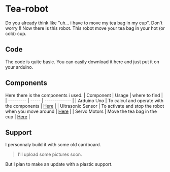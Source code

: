 # Tea-robot
Do you already think like "uh... i have to move my tea bag in my cup". Don't worry !! Now there is this robot. This robot move your tea bag in your hot (or cold) cup.

## Code
The code is quite basic. You can easily download it here and just put it on your arduino.

## Components
Here there is the components i used.
| Component | Usage | where to find |
| --------- | ----- | ------------- |
| Arduino Uno | To calcul and operate with the components | [Here](https://www.amazon.fr/Arduino-A000066-M%C3%A9moire-flash-32/dp/B008GRTSV6/ref=sr_1_4?__mk_fr_FR=%C3%85M%C3%85%C5%BD%C3%95%C3%91&crid=2FMG4U3BSIMVO&keywords=carte+arduino+uno&qid=1672949629&sprefix=carte+arduino+uno%2Caps%2C151&sr=8-4) |
| Ultrasonic Sensor | To activate and stop the robot when you move around | [Here](https://www.amazon.fr/EPLZON-HC-SR04-Capteur-distance-ultrasons/dp/B0B56S9G6Q/ref=sr_1_2_sspa?__mk_fr_FR=%C3%85M%C3%85%C5%BD%C3%95%C3%91&crid=WLBKS0C1WRKQ&keywords=arduino+distance+sensor&qid=1672949829&sprefix=arduino+distancesensor%2Caps%2C77&sr=8-2-spons&sp_csd=d2lkZ2V0TmFtZT1zcF9hdGY&psc=1) |
| Servo Motors | Move the tea bag in the cup | [Here](https://www.amazon.fr/AZDelivery-%E2%AD%90%E2%AD%90%E2%AD%90%E2%AD%90%E2%AD%90-Moteur-Robots-hubchrauber/dp/B07CYZK379/ref=sr_1_2_sspa?__mk_fr_FR=%C3%85M%C3%85%C5%BD%C3%95%C3%91&crid=1JVX6F6LZ7BI9&keywords=arduino%2Bservo%2Bmotor&qid=1672949936&sprefix=arduino%2Bservomotor%2Caps%2C78&sr=8-2-spons&sp_csd=d2lkZ2V0TmFtZT1zcF9hdGY&th=1) |


## Support
I personnaly build it with some old cardboard.
> I'll upload some pictures soon.

But I plan to make an update with a plastic support.
